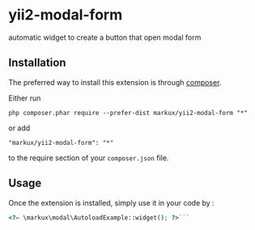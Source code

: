 yii2-modal-form
===============
automatic widget to create a button that open modal form 

Installation
------------

The preferred way to install this extension is through [composer](http://getcomposer.org/download/).

Either run

```
php composer.phar require --prefer-dist markux/yii2-modal-form "*"
```

or add

```
"markux/yii2-modal-form": "*"
```

to the require section of your `composer.json` file.


Usage
-----

Once the extension is installed, simply use it in your code by  :

```php
<?= \markux\modal\AutoloadExample::widget(); ?>```